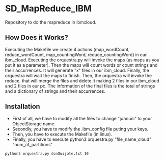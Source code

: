 # SD_MapReduce_IBM
Repository to do the mapreduce in ibmcloud.

## How Does it Works?

Executing the Makefile we create 4 actions (map_wordCount, reduce_wordCount, map_countingWord, reduce_countingWord) in our ibm_cloud.
Executing the orquestra.py will invoke the maps (as maps as you put it as a parameter). Then the maps will count words or count strings
and their accurrences. It will generate "x" files in our ibm_cloud. Finally, the orquestra will wait the maps to finish. Then, the
orquestra will invoke the reduce, that will merge the files and delete it making 2 files in our ibm_cloud and 2 files in our pc. The
information of the final files is the total of strings and a dictionary of strings and their accurrences.

## Installation

* First of all, we have to modify all the files to change "joanuni" to your ObjectStorage name.
* Secondly, you have to modify the .ibm_config file puting your keys.
* Then, you have to execute the Makefile (in linux).
* Finally, you have to execute python3 orquestra.py "file_name_cloud" "num_of_partitions"
```
python3 orquestra.py donQuijote.txt 10
```
